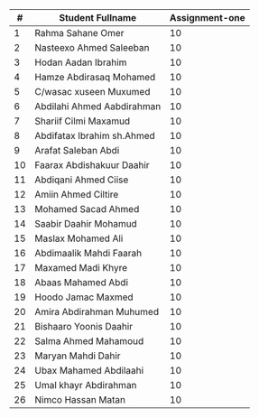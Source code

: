 
| #   | Student Fullname           | Assignment-one |
| --- | -------------------------- | -------------- |
| 1   | Rahma Sahane Omer          | 10             |
| 2   | Nasteexo Ahmed Saleeban    | 10             |
| 3   | Hodan Aadan Ibrahim        | 10             |
| 4   | Hamze Abdirasaq Mohamed    | 10             |
| 5   | C/wasac xuseen Muxumed     | 10             |
| 6   | Abdilahi Ahmed Aabdirahman | 10             |
| 7   | Shariif Cilmi Maxamud      | 10             |
| 8   | Abdifatax Ibrahim sh.Ahmed | 10             |
| 9   | Arafat Saleban Abdi        | 10             |
| 10  | Faarax Abdishakuur Daahir  | 10             |
| 11  | Abdiqani Ahmed Ciise       | 10             |
| 12  | Amiin Ahmed Ciltire        | 10             |
| 13  | Mohamed Sacad Ahmed        | 10             |
| 14  | Saabir Daahir Mohamud      | 10             |
| 15  | Maslax Mohamed Ali         | 10             |
| 16  | Abdimaalik Mahdi Faarah    | 10             |
| 17  | Maxamed Madi Khyre         | 10             |
| 18  | Abaas Mahamed Abdi         | 10             |
| 19  | Hoodo Jamac Maxmed         | 10             |
| 20  | Amira Abdirahman Muhumed   | 10             |
| 21  | Bishaaro Yoonis Daahir     | 10             |
| 22  | Salma Ahmed Mahamoud       | 10             |
| 23  | Maryan Mahdi Dahir         | 10             |
| 24  | Ubax Mahamed Abdilaahi     | 10             |
| 25  | Umal khayr Abdirahman      | 10             |
| 26  | Nimco Hassan Matan         | 10             |
